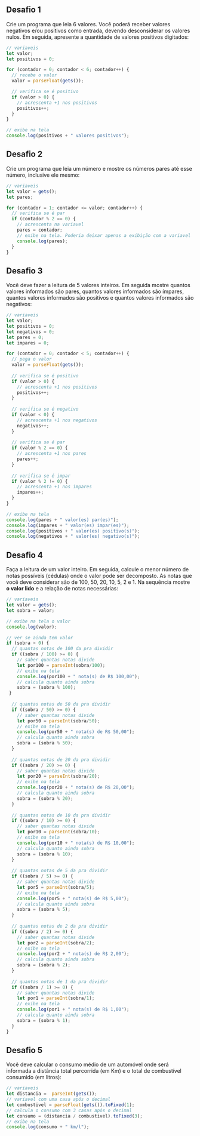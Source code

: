 ## Desafio 1

Crie um programa que leia 6 valores. Você poderá receber valores negativos e/ou positivos como entrada, devendo desconsiderar os valores nulos. Em seguida, apresente a quantidade de valores positivos digitados:

```javascript
// variaveis
let valor;
let positivos = 0;

for (contador = 0; contador < 6; contador++) {
  // recebe o valor
  valor = parseFloat(gets());

  // verifica se é positivo
  if (valor > 0) {
    // acrescenta +1 nos positivos
    positivos++;
  }
}

// exibe na tela
console.log(positivos + " valores positivos"); 
```

## Desafio 2

Crie um programa que leia um número e mostre os números pares até esse número, inclusive ele mesmo:

```` javascript
// variaveis
let valor = gets();
let pares;

for (contador = 1; contador <= valor; contador++) {
  // verifica se é par
  if (contador % 2 == 0) {
    // acrescenta na variavel
    pares = contador;
    // exibe na tela. Poderia deixar apenas a exibição com a variavel 'contador'
    console.log(pares);
  }
}
````

## Desafio 3

Você deve fazer a leitura de 5 valores inteiros. Em seguida mostre quantos valores informados são pares, quantos valores informados são ímpares, quantos valores informados são positivos e quantos valores informados são negativos:

```javascript
// variaveis
let valor;
let positivos = 0;
let negativos = 0;
let pares = 0;
let impares = 0;

for (contador = 0; contador < 5; contador++) {
  // pega o valor
  valor = parseFloat(gets());
  
  // verifica se é positivo
  if (valor > 0) {
    // acrescenta +1 nos positivos
    positivos++;
  }
  
  // verifica se é negativo
  if (valor < 0) {
    // acrescenta +1 nos negativos
    negativos++;
  }
  
  // verifica se é par
  if (valor % 2 == 0) {
    // acrescenta +1 nos pares
    pares++;
  }
  
  // verifica se é impar
  if (valor % 2 != 0) {
    // acrescenta +1 nos impares
    impares++;
  }
}

// exibe na tela
console.log(pares + " valor(es) par(es)"); 
console.log(impares + " valor(es) impar(es)"); 
console.log(positivos + " valor(es) positivo(s)"); 
console.log(negativos + " valor(es) negativo(s)"); 
```

## Desafio 4

Faça a leitura de um valor inteiro. Em seguida, calcule o menor número de notas possíveis (cédulas) onde o valor pode ser decomposto. As notas que você deve considerar são de 100, 50, 20, 10, 5, 2 e 1. Na sequência mostre **o valor lido** e a relação de notas necessárias:

```javascript
// variaveis
let valor = gets();
let sobra = valor;

// exibe na tela o valor
console.log(valor);

// ver se ainda tem valor
if (sobra > 0) {
  // quantas notas de 100 da pra dividir
  if ((sobra / 100) >= 0) {
    // saber quantas notas divide
    let por100 = parseInt(sobra/100);
    // exibe na tela
    console.log(por100 + " nota(s) de R$ 100,00");
    // calcula quanto ainda sobra
    sobra = (sobra % 100);
 }
  
  // quantas notas de 50 da pra dividir
  if ((sobra / 50) >= 0) {
    // saber quantas notas divide
    let por50 = parseInt(sobra/50);
    // exibe na tela
    console.log(por50 + " nota(s) de R$ 50,00");
    // calcula quanto ainda sobra
    sobra = (sobra % 50);
  }
  
  // quantas notas de 20 da pra dividir
  if ((sobra / 20) >= 0) {
    // saber quantas notas divide
    let por20 = parseInt(sobra/20);
    // exibe na tela
    console.log(por20 + " nota(s) de R$ 20,00");
    // calcula quanto ainda sobra
    sobra = (sobra % 20);
  }
  
  // quantas notas de 10 da pra dividir
  if ((sobra / 10) >= 0) {
    // saber quantas notas divide
    let por10 = parseInt(sobra/10);
    // exibe na tela
    console.log(por10 + " nota(s) de R$ 10,00");
    // calcula quanto ainda sobra
    sobra = (sobra % 10);
  }
  
  // quantas notas de 5 da pra dividir
  if ((sobra / 5) >= 0) {
    // saber quantas notas divide
    let por5 = parseInt(sobra/5);
    // exibe na tela
    console.log(por5 + " nota(s) de R$ 5,00");
    // calcula quanto ainda sobra
    sobra = (sobra % 5);
  }  
  
  // quantas notas de 2 da pra dividir
  if ((sobra / 2) >= 0) {
    // saber quantas notas divide
    let por2 = parseInt(sobra/2);
    // exibe na tela
    console.log(por2 + " nota(s) de R$ 2,00");
    // calcula quanto ainda sobra
    sobra = (sobra % 2);
  }  
  
  // quantas notas de 1 da pra dividir
  if ((sobra / 1) >= 0) {
    // saber quantas notas divide
    let por1 = parseInt(sobra/1);
    // exibe na tela
    console.log(por1 + " nota(s) de R$ 1,00");
    // calcula quanto ainda sobra
    sobra = (sobra % 1);
  }  
}
```

## Desafio 5

Você deve calcular o consumo médio de um automóvel onde será informada a distância total percorrida (em Km) e o total de combustível consumido (em litros):

```javascript
// variaveis
let distancia =  parseInt(gets()); 
// variavel com uma casa após o decimal
let combustivel = parseFloat(gets()).toFixed(1); 
// calcula o consumo com 3 casas após o decimal
let consumo = (distancia / combustivel).toFixed(3);
// exibe na tela
console.log(consumo + " km/l");

```

